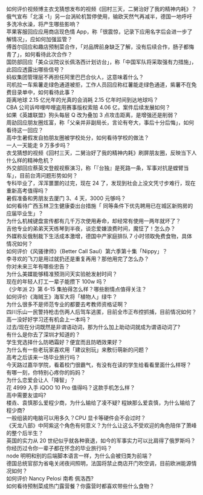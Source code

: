 如何评价视频博主衣戈猜想发布的视频《回村三天，二舅治好了我的精神内耗》？  
俄气宣布「北溪 -1」另一台涡轮机暂停使用，输欧天然气再减半，德国一地呼吁多洗冷水澡，将产生哪些影响？  
苹果客服回应应用商店现色情 App，称「很震惊，记录下应用名字后会进一步了解情况」，应如何加强监管？  
傅首尔回应和趣店预制菜合作，「对品牌前身缺乏了解，没有后续合作，肠子都悔青了」，如何看待此次合作？  
国防部回应「美众议院议长佩洛西计划访台」，称「中国军队将采取强有力措施」，此回应透露出哪些信号？  
蚂蚁集团管理层不再担任阿里巴巴合伙人，这意味着什么？  
司机拉一车紫薯走绿色通道被拒，工作人员回应称红薯能走绿色通道，紫薯不在免费目录单中，如何看待此事？  
距离地球 2.15 亿光年的光真的会消耗 2.15 亿年时间到达地球吗？  
CBA 公司诉哔哩哔哩盗用赛事版权索赔 4.06 亿，案件后续发展如何？  
如果《英雄联盟》狗头每层 Q 改为叠加 3 点攻击距离，是增强还是削弱？  
周劼回应朋友圈炫富，称「父亲并非副局长，言论有夸大，事后十分后悔」，如何看待这一回应？  
高中生暑假发自拍朋友圈被学校处分，如何看待学校的做法？  
一人一天能走 9 万多步吗？  
衣戈猜想的视频《回村三天，二舅治好了我的精神内耗》刷屏朋友圈，反映当下人什么样的精神危机？  
外交部回应蔡英文登舰视察演习，称「『台独』是死路一条，军事对抗是螳臂当车」，目前台湾问题形势如何？  
专科毕业了，浑浑噩噩的过完，现在 24 了，发现到社会上没文凭寸步难行，现在重新高考值得吗？  
暑假准备和男朋友去厦门 3、4 天，3000 元够吗？  
如何看待广西玉林卫生健康委出台措施「 同等条件下优先聘用已在城区新购房的应届毕业生」？  
为什么机械键盘宣传都有几千万次使用寿命，却经常有使用一两年就坏了？  
吉他专业的弟弟天天练琴到半夜，谈恋爱嫌浪费时间，魔怔了！怎么办？  
外媒称反俄制裁下生活成本激增，德国中产家庭排队 7 小时领取免费食物，具体情况如何？  
如何评价《风骚律师》（Better Call Saul）第六季第十集「Nippy」？  
李寻欢的飞刀是用过就扔还是重复再用？那他用完了怎么办？  
你对未来三年有哪些忠告？  
为什么美媒能够精准预测问天实验舱发射时间？  
现在的年轻人打工一辈子能攒下 100w 吗？  
《少年派 2》第 6-15 集拍得怎么样？哪些剧情点值得关注？  
如何评价《海贼王》海军大将「植物人」绿牛？  
为什么很多不是师范专业的都要去考教师资格证啊？  
四川乐山一民警持枪击伤两人后驾车逃匿，目前全市正布控抓捕，目前情况如何？  
高一没好好学习还有机会上一本吗？  
过去/现在分词既然是非谓语动词，那为什么加上助动词就成为谓语动词了?  
有什么是你去了深圳才知道的？  
学生党选择什么防晒霜好？便宜而且防晒效果好？  
为什么有一些老玩家喜欢用「建议别玩」来敷衍萌新的问题？  
高考之后该来一场毕业旅行吗？  
今天路过嘉华学院，看着校门很霸气，有没有在读的学生给看看里面什么样呀？  
有哪一刻，你特别心疼你的妈妈？  
为什么恋爱会让人「降智」？  
花 4999 入手 iQOO 10 Pro 值得吗？这款手机怎么样？  
高中需要友谊吗?  
楼垚、袁慎那么爱程少商，为什么输给了凌不疑? 程姎那么爱袁慎，为什么输给了程少商?  
一般组装的电脑可以用多久？CPU 显卡等硬件会不会过时？  
《天龙八部》中阿紫这个角色有何意义？为什么让这么不受欢迎的角色陪伴了萧峰的整个后半生？  
英国的实力从 20 世纪似乎就各种衰退，如今的军事实力可以比肩得了俄罗斯吗？  
你经历过令你一辈子都在怀念的毕业旅行吗？  
node 明明和别的后端脚本语言一样，为什么会被归类为前端？  
德国总统官邸为省电关闭夜间照明，法国将禁止商店开门吹空调，目前欧洲能源情况如何？  
如何评价 Nancy Pelosi 南希 佩洛西?  
如何看待预制菜成热门露营餐？你露营时都喜欢带些什么食物？  
